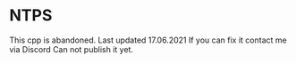 # NTPS
This cpp is abandoned. Last updated 17.06.2021 If you can fix it contact me via Discord
Can not publish it yet.
